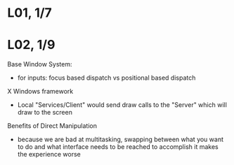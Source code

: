 # L01, 1/7

# L02, 1/9

Base Window System:
- for inputs: focus based dispatch vs positional based dispatch

X Windows framework
- Local "Services/Client" would send draw calls to the "Server" which will draw to the screen

Benefits of Direct Manipulation
- because we are bad at multitasking, swapping between what you want to do and what interface needs to be reached to accomplish it makes the experience worse

